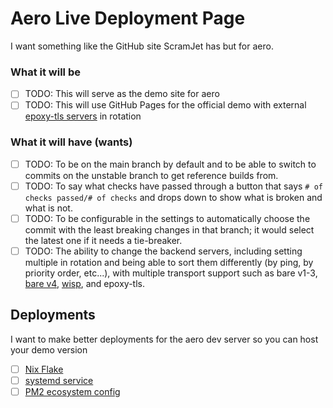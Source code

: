 # Aero Live Deployment Page

I want something like the GitHub site ScramJet has but for aero.

### What it will be

- [ ] TODO: This will serve as the demo site for aero
- [ ] TODO: This will use GitHub Pages for the official demo with external [epoxy-tls servers](https://github.com/MercuryWorkshop/epoxy-tls) in rotation

### What it will have (wants)

- [ ] TODO: To be on the main branch by default and to be able to switch to commits on the unstable branch to get reference builds from.
- [ ] TODO: To say what checks have passed through a button that says `# of checks passed/# of checks` and drops down to show what is broken and what is not.
- [ ] TODO: To be configurable in the settings to automatically choose the commit with the least breaking changes in that branch; it would select the latest one if it needs a tie-breaker.
- [ ] TODO: The ability to change the backend servers, including setting multiple in rotation and being able to sort them differently (by ping, by priority order, etc...), with multiple transport support such as bare v1-3, [bare v4](https://github.com/tomphttp/specifications-v4), [wisp](https://github.com/MercuryWorkshop/wisp-protocol), and epoxy-tls.

## Deployments

I want to make better deployments for the aero dev server so you can host your demo version

- [ ] [Nix Flake](https://www.tweag.io/blog/2020-05-25-flakes)
- [ ] [systemd service](https://www.tecmint.com/create-systemd-service-linux)
- [ ] [PM2 ecosystem config](https://pm2.keymetrics.io/docs/usage/application-declaration)